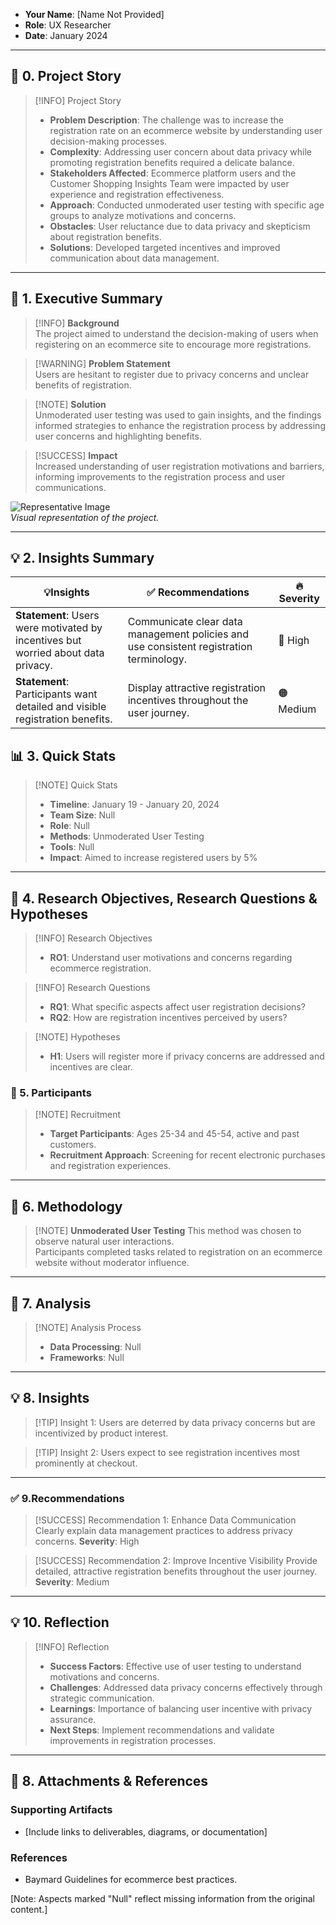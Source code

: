 
- **Your Name**: [Name Not Provided]  
- **Role**: UX Researcher  
- **Date**: January 2024

---
## 📖 **0. Project Story**

> [!INFO] Project Story  
> - **Problem Description**: The challenge was to increase the registration rate on an ecommerce website by understanding user decision-making processes.  
> - **Complexity**: Addressing user concern about data privacy while promoting registration benefits required a delicate balance.  
> - **Stakeholders Affected**: Ecommerce platform users and the Customer Shopping Insights Team were impacted by user experience and registration effectiveness.  
> - **Approach**: Conducted unmoderated user testing with specific age groups to analyze motivations and concerns.  
> - **Obstacles**: User reluctance due to data privacy and skepticism about registration benefits.  
> - **Solutions**: Developed targeted incentives and improved communication about data management.  

---

## 💬 **1. Executive Summary**

> [!INFO] **Background**  
> The project aimed to understand the decision-making of users when registering on an ecommerce site to encourage more registrations.

> [!WARNING] **Problem Statement**  
> Users are hesitant to register due to privacy concerns and unclear benefits of registration.

> [!NOTE] **Solution**  
> Unmoderated user testing was used to gain insights, and the findings informed strategies to enhance the registration process by addressing user concerns and highlighting benefits.

> [!SUCCESS] **Impact**  
> Increased understanding of user registration motivations and barriers, informing improvements to the registration process and user communications.

![Representative Image](https://via.placeholder.com/300)  
*Visual representation of the project.*

---

## 💡 **2. Insights Summary**

| 💡**Insights**                                                        | ✅ Recommendations                                                         | 🔥 Severity                  |
| --------------------------------------------------------------------- | ------------------------------------------------------------------------- | ---------------------------- |
| **Statement**: Users were motivated by incentives but worried about data privacy. | Communicate clear data management policies and use consistent registration terminology. | 🔴 High  |
| **Statement**: Participants want detailed and visible registration benefits. | Display attractive registration incentives throughout the user journey. | 🟠 Medium |

## 📊 **3. Quick Stats**

> [!NOTE] Quick Stats  
> - **Timeline**: January 19 - January 20, 2024  
> - **Team Size**: Null  
> - **Role**: Null  
> - **Methods**: Unmoderated User Testing  
> - **Tools**: Null  
> - **Impact**: Aimed to increase registered users by 5%  

---

## 🎯 **4. Research Objectives, Research Questions & Hypotheses**

> [!INFO] Research Objectives   
>   - **RO1**: Understand user motivations and concerns regarding ecommerce registration.  

> [!INFO] Research Questions  
>   - **RQ1**: What specific aspects affect user registration decisions?  
>   - **RQ2**: How are registration incentives perceived by users?  

> [!NOTE] Hypotheses  
> - **H1**: Users will register more if privacy concerns are addressed and incentives are clear.  

### 👥 5. **Participants**

> [!NOTE] Recruitment  
> - **Target Participants**: Ages 25-34 and 45-54, active and past customers.  
> - **Recruitment Approach**: Screening for recent electronic purchases and registration experiences.  

---
##  🧪 6. **Methodology**

> [!NOTE] **Unmoderated User Testing**
> This method was chosen to observe natural user interactions.  
> Participants completed tasks related to registration on an ecommerce website without moderator influence.  

---

## 🔬 **7. Analysis**

> [!NOTE] Analysis Process  
> - **Data Processing**: Null  
> - **Frameworks**: Null  

---

## 💡 **8. Insights**

> [!TIP] Insight 1: 
> Users are deterred by data privacy concerns but are incentivized by product interest.

> [!TIP] Insight 2:
> Users expect to see registration incentives most prominently at checkout.

---

### ✅ 9.**Recommendations**

> [!SUCCESS] Recommendation 1: Enhance Data Communication
> Clearly explain data management practices to address privacy concerns.
> **Severity**: High  

> [!SUCCESS] Recommendation 2: Improve Incentive Visibility
> Provide detailed, attractive registration benefits throughout the user journey.
> **Severity**: Medium  

---

## 💡 **10. Reflection**

> [!INFO] Reflection  
> - **Success Factors**: Effective use of user testing to understand motivations and concerns.  
> - **Challenges**: Addressed data privacy concerns effectively through strategic communication.  
> - **Learnings**: Importance of balancing user incentive with privacy assurance.  
> - **Next Steps**: Implement recommendations and validate improvements in registration processes.  

---

## 📎 **8. Attachments & References**

### **Supporting Artifacts**
- [Include links to deliverables, diagrams, or documentation]

### **References**
- Baymard Guidelines for ecommerce best practices.

[Note: Aspects marked "Null" reflect missing information from the original content.]
